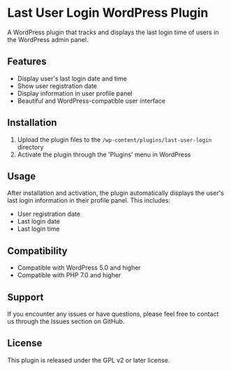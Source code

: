 # Last User Login WordPress Plugin

A WordPress plugin that tracks and displays the last login time of users in the WordPress admin panel.

## Features

- Display user's last login date and time
- Show user registration date
- Display information in user profile panel
- Beautiful and WordPress-compatible user interface

## Installation

1. Upload the plugin files to the `/wp-content/plugins/last-user-login` directory
2. Activate the plugin through the 'Plugins' menu in WordPress

## Usage

After installation and activation, the plugin automatically displays the user's last login information in their profile panel. This includes:

- User registration date
- Last login date
- Last login time

## Compatibility

- Compatible with WordPress 5.0 and higher
- Compatible with PHP 7.0 and higher

## Support

If you encounter any issues or have questions, please feel free to contact us through the Issues section on GitHub.

## License

This plugin is released under the GPL v2 or later license. 
